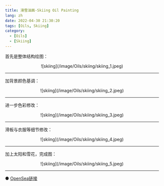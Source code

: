 ```yaml
---
title: 滑雪油画-Skiing Oil Painting
lang: zh
date: 2022-04-30 21:30:20
tags: [Oils, Skiing]
category:
  - [Oils]
  - [Skiing]
---
```


首先是整体结构绘图：

<center>![skiing](/image/Oils/skiing/skiing_1.jpeg)</center>

----------------------------------------  

加背景颜色基调：

<center>![skiing](/image/Oils/skiing/skiing_2.jpeg)</center>

----------------------------------------  

进一步色彩修改：

<center>![skiing](/image/Oils/skiing/skiing_3.jpeg)</center>

----------------------------------------  

滑板与衣服等细节修改：

<center>![skiing](/image/Oils/skiing/skiing_4.jpeg)</center>

----------------------------------------  

加上太阳和雪花，完成图：

<center>![skiing](/image/Oils/skiing/skiing_5.jpeg)</center>

----------------------------------------  

● [OpenSea链接](https://opensea.io/assets/ethereum/0x495f947276749ce646f68ac8c248420045cb7b5e/5538608732828411082250453030091092578936762873171210564831323264320767262721 "Skiing Oil Painting")

<nft-card
contractAddress="0x495f947276749ce646f68ac8c248420045cb7b5e"
tokenId="5538608732828411082250453030091092578936762873171210564831323264320767262721">
</nft-card>
<script src="https://unpkg.com/embeddable-nfts/dist/nft-card.min.js"></script>
